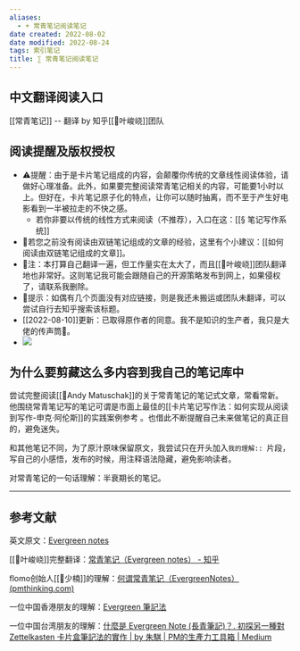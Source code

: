 ```yaml
---
aliases:
  - + 常青笔记阅读笔记
date created: 2022-08-02
date modified: 2022-08-24
tags: 索引笔记
title: ∑ 常青笔记阅读笔记
---
```


## 中文翻译阅读入口

[[常青笔记]] -- 翻译 by 知乎[[🧑叶峻峣]]团队

## 阅读提醒及版权授权

- ⚠️提醒：由于是卡片笔记组成的内容，会颠覆你传统的文章线性阅读体验，请做好心理准备。此外，如果要完整阅读常青笔记相关的内容，可能要1小时以上。但好在，卡片笔记原子化的特点，让你可以随时抽离，而不至于产生好电影看到一半被拉走的不快之感。
	- 若你非要以传统的线性方式来阅读（不推荐），入口在这：[[§ 笔记写作系统]]  
- 🤞若您之前没有阅读由双链笔记组成的文章的经验，这里有个小建议：[[如何阅读由双链笔记组成的文章]]。
- 📢注：本打算自己翻译一遍，但工作量实在太大了，而且[[🧑叶峻峣]]团队翻译地也非常好。这则笔记我可能会跟随自己的开源策略发布到网上，如果侵权了，请联系我删除。  
- 📝提示：如偶有几个页面没有对应链接，则是我还未搬运或团队未翻译，可以尝试自行去知乎搜索该标题。  
- [[2022-08-10]]更新：已取得原作者的同意。我不是知识的生产者，我只是大佬的传声筒💪。
- ![](https://img2.oldwinter.top/%2B%20常青笔记阅读笔记_image_1.png)

## 为什么要剪藏这么多内容到我自己的笔记库中

尝试完整阅读[[🧑Andy Matuschak]]的关于常青笔记的笔记式文章，常看常新。他围绕常青笔记写的笔记可谓是市面上最佳的[[卡片笔记写作法：如何实现从阅读到写作-申克·阿伦斯]]的实践案例参考 。也借此不断提醒自己未来做笔记的真正目的，避免迷失。

和其他笔记不同，为了原汁原味保留原文，我尝试只在开头加入`我的理解:: `片段，写自己的小感悟，发布的时候，用注释语法隐藏，避免影响读者。

对常青笔记的一句话理解：半衰期长的笔记。

---

## 参考文献

英文原文：[Evergreen notes](https://notes.andymatuschak.org/z4SDCZQeRo4xFEQ8H4qrSqd68ucpgE6LU155C)

[[🧑叶峻峣]]完整翻译：[常青笔记（Evergreen notes） - 知乎](https://zhuanlan.zhihu.com/p/416319260)

flomo创始人[[🧑少楠]]的理解：[何谓常青笔记（EvergreenNotes） (pmthinking.com)](https://index.pmthinking.com/EvergreenNotes-0a3f82b22a654eb18ccf3e83854ec1ba)

一位中国香港朋友的理解：[Evergreen 筆記法](https://ethanlee174.com/evergreen-note/)

一位中国台湾朋友的理解：[什麼是 Evergreen Note (長青筆記)？. 初探另一種對 Zettelkasten 卡片盒筆記法的實作 | by 朱騏 | PM的生產力工具箱 | Medium](https://medium.com/pm%E7%9A%84%E7%94%9F%E7%94%A2%E5%8A%9B%E5%B7%A5%E5%85%B7%E7%AE%B1/%E4%BB%80%E9%BA%BC%E6%98%AF-evergreen-note-%E9%95%B7%E9%9D%92%E7%AD%86%E8%A8%98-5f0b2c7b6547)
